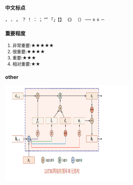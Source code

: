 ### 中文标点

，
、
。
？
！
：
；
“”
「」【】
《》
（）
──
≥
≤
－

### 重要程度

1. 非常重要:★★★★★
2. 很重要:★★★★
3. 重要:★★★
4. 相对重要:★★

### other

<img src="Other/img/LSTM示意图.png" width="400" height="310">